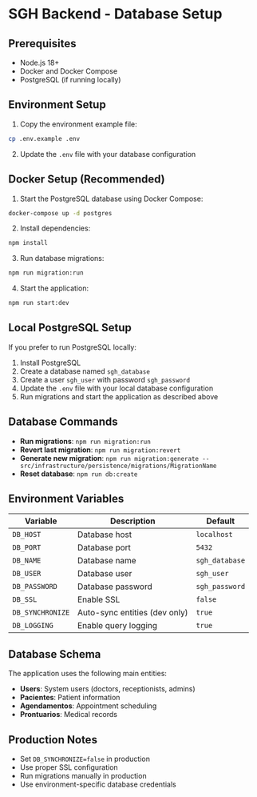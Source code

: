 # SGH Backend - Database Setup

## Prerequisites

- Node.js 18+
- Docker and Docker Compose
- PostgreSQL (if running locally)

## Environment Setup

1. Copy the environment example file:
```bash
cp .env.example .env
```

2. Update the `.env` file with your database configuration

## Docker Setup (Recommended)

1. Start the PostgreSQL database using Docker Compose:
```bash
docker-compose up -d postgres
```

2. Install dependencies:
```bash
npm install
```

3. Run database migrations:
```bash
npm run migration:run
```

4. Start the application:
```bash
npm run start:dev
```

## Local PostgreSQL Setup

If you prefer to run PostgreSQL locally:

1. Install PostgreSQL
2. Create a database named `sgh_database`
3. Create a user `sgh_user` with password `sgh_password`
4. Update the `.env` file with your local database configuration
5. Run migrations and start the application as described above

## Database Commands

- **Run migrations**: `npm run migration:run`
- **Revert last migration**: `npm run migration:revert`
- **Generate new migration**: `npm run migration:generate -- src/infrastructure/persistence/migrations/MigrationName`
- **Reset database**: `npm run db:create`

## Environment Variables

| Variable | Description | Default |
|----------|-------------|---------|
| `DB_HOST` | Database host | `localhost` |
| `DB_PORT` | Database port | `5432` |
| `DB_NAME` | Database name | `sgh_database` |
| `DB_USER` | Database user | `sgh_user` |
| `DB_PASSWORD` | Database password | `sgh_password` |
| `DB_SSL` | Enable SSL | `false` |
| `DB_SYNCHRONIZE` | Auto-sync entities (dev only) | `true` |
| `DB_LOGGING` | Enable query logging | `true` |

## Database Schema

The application uses the following main entities:
- **Users**: System users (doctors, receptionists, admins)
- **Pacientes**: Patient information
- **Agendamentos**: Appointment scheduling
- **Prontuarios**: Medical records

## Production Notes

- Set `DB_SYNCHRONIZE=false` in production
- Use proper SSL configuration
- Run migrations manually in production
- Use environment-specific database credentials

